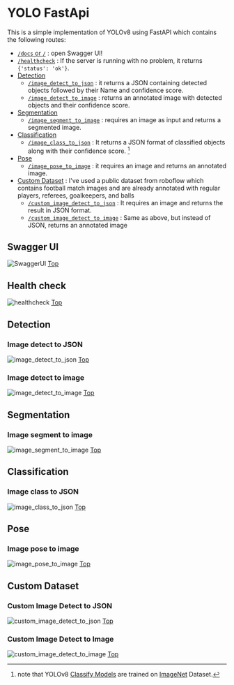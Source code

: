 # YOLO FastApi

This is a simple implementation of YOLOv8 using FastAPI which contains the following routes:

+ [`/docs` or `/`](#swagger-ui) : open Swagger UI!
+ [`/healthcheck`](#health-check) : If the server is running with no problem, it returns `{'status': 'ok'}`.
+ [Detection](#detection)
  + [`/image_detect_to_json`](#image-detect-to-json) : it returns a JSON containing detected objects followed by their Name and confidence score.
  + [`/image_detect_to_image`](#image-detect-to-image) : returns an annotated image with detected objects and their confidence score.
+ [Segmentation](#segmentation)
  + [`/image_segment_to_image`](#segmentation) : requires an image as input and returns a segmented image.
+ [Classification](#classification)
  + [`/image_class_to_json`](#classification) : It returns a JSON format of classified objects along with their confidence score. [^1]
+ [Pose](#pose)
  + [`/image_pose_to_image`](#pose) : it requires an image and returns an annotated image.
+ [Custom Dataset](#custom-dataset) : I've used a public dataset from roboflow which contains football match images and are already annotated with regular players, referees, goalkeepers, and balls  
  + [`/custom_image_detect_to_json`](#custom-dataset) : It requires an image and returns the result in JSON format.
  + [`/custom_image_detect_to_image`](#custom-image-detect-to-image) : Same as above, but instead of JSON, returns an annotated image

[^1]: note that YOLOv8 [Classify Models](https://docs.ultralytics.com/tasks/classify/#models) are trained on [ImageNet](https://github.com/ultralytics/ultralytics/blob/main/ultralytics/cfg/datasets/ImageNet.yaml) Dataset.

## Swagger UI

![SwaggerUI](/pics/SwaggerUI.png)
[Top](#yolo-fastapi)

## Health check

![healthcheck](/pics/healthcheck.png)
[Top](#yolo-fastapi)

## Detection

### Image detect to JSON

![image_detect_to_json](/pics/image_detect_to_json.png)
[Top](#yolo-fastapi)

### Image detect to image

![image_detect_to_image](/pics/image_detect_to_image.png)
[Top](#yolo-fastapi)

## Segmentation

### Image segment to image

![image_segment_to_image](/pics/image_segment_to_image.png)
[Top](#yolo-fastapi)

## Classification

### Image class to JSON

![image_class_to_json](/pics/image_class_to_json.png)
[Top](#yolo-fastapi)

## Pose

### Image pose to image

![image_pose_to_image](/pics/image_pose_to_image.png)
[Top](#yolo-fastapi)

## Custom Dataset

### Custom Image Detect to JSON

![custom_image_detect_to_json](/pics/custom_image_detect_to_json.png)
[Top](#yolo-fastapi)

### Custom Image Detect to Image

![custom_image_detect_to_image](/pics/custom_image_detect_to_image.png)
[Top](#yolo-fastapi)
